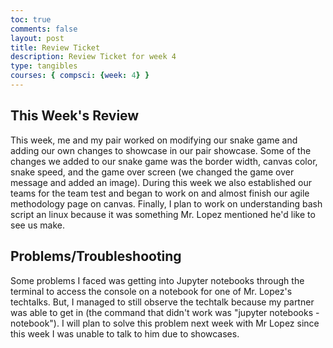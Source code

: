```yaml
---
toc: true
comments: false
layout: post
title: Review Ticket
description: Review Ticket for week 4
type: tangibles
courses: { compsci: {week: 4} }
---
```


## This Week's Review
This week, me and my pair worked on modifying our snake game and adding our own changes to showcase in our pair showcase. Some of the changes we added to our snake game was the border width, canvas color, snake speed, and the game over screen (we changed the game over message and added an image). During this week we also established our teams for the team test and began to work on and almost finish our agile methodology page on canvas. Finally, I plan to work on understanding bash script an linux because it was something Mr. Lopez mentioned he'd like to see us make.

## Problems/Troubleshooting
Some problems I faced was getting into Jupyter notebooks through the terminal to access the console on a notebook for one of Mr. Lopez's techtalks. But, I managed to still observe the techtalk because my partner was able to get in (the command that didn't work was "jupyter notebooks -notebook"). I will plan to solve this problem next week with Mr Lopez since this week I was unable to talk to him due to showcases.